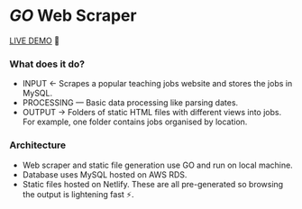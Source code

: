 # _GO_ Web Scraper
[LIVE DEMO](https://some.com/) 🔗

### What does it do?

- INPUT ← Scrapes a popular teaching jobs website and stores the jobs in MySQL.
- PROCESSING — Basic data processing like parsing dates.
- OUTPUT → Folders of static HTML files with different views into jobs. For example, one folder contains jobs organised by location.

### Architecture

- Web scraper and static file generation use GO and run on local machine.
- Database uses MySQL hosted on AWS RDS.
- Static files hosted on Netlify. These are all pre-generated so browsing the output is lightening fast ⚡️.
